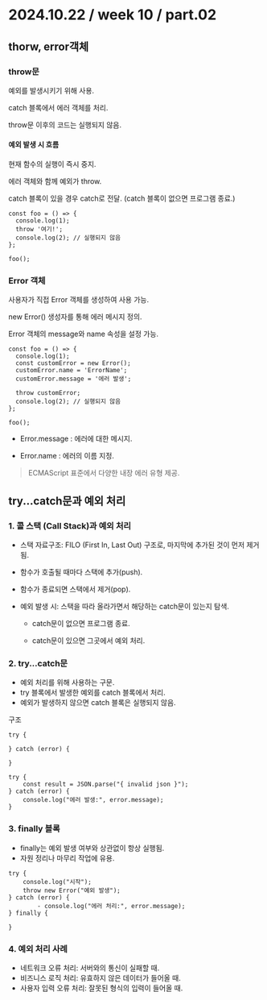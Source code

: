 # 2024.10.22 / week 10 / part.02

## thorw, error객체

### throw문
예외를 발생시키기 위해 사용.

catch 블록에서 에러 객체를 처리.

throw문 이후의 코드는 실행되지 않음.

#### 예외 발생 시 흐름
현재 함수의 실행이 즉시 중지.

에러 객체와 함께 예외가 throw.

catch 블록이 있을 경우 catch로 전달. (catch 블록이 없으면 프로그램 종료.)

```
const foo = () => {
  console.log(1);
  throw '여기!';
  console.log(2); // 실행되지 않음
};

foo();
```

### Error 객체

사용자가 직접 Error 객체를 생성하여 사용 가능.

new Error() 생성자를 통해 에러 메시지 정의.

Error 객체의 message와 name 속성을 설정 가능.

```
const foo = () => {
  console.log(1);
  const customError = new Error();
  customError.name = 'ErrorName';
  customError.message = '에러 발생';
  
  throw customError;
  console.log(2); // 실행되지 않음
};

foo();
```

- Error.message : 에러에 대한 메시지.

- Error.name : 에러의 이름 지정.

> ECMAScript 표준에서 다양한 내장 에러 유형 제공.

## try...catch문과 예외 처리


### 1. 콜 스택 (Call Stack)과 예외 처리

- 스택 자료구조: FILO (First In, Last Out) 구조로, 마지막에 추가된 것이 먼저 제거됨.

- 함수가 호출될 때마다 스택에 추가(push).

- 함수가 종료되면 스택에서 제거(pop).

- 예외 발생 시: 스택을 따라 올라가면서 해당하는 catch문이 있는지 탐색.

    - catch문이 없으면 프로그램 종료.
    
    - catch문이 있으면 그곳에서 예외 처리.


### 2. try...catch문
- 예외 처리를 위해 사용하는 구문.
- try 블록에서 발생한 예외를 catch 블록에서 처리.
- 예외가 발생하지 않으면 catch 블록은 실행되지 않음.

구조
```
try {
        
} catch (error) {
    
}
```

```
try {
    const result = JSON.parse("{ invalid json }");
} catch (error) {
    console.log("에러 발생:", error.message);
}
```

### 3. finally 블록
- finally는 예외 발생 여부와 상관없이 항상 실행됨.
- 자원 정리나 마무리 작업에 유용.

```
try {
    console.log("시작");
    throw new Error("예외 발생");
} catch (error) {
        - console.log("에러 처리:", error.message);
} finally {
    
}
```

### 4. 예외 처리 사례
- 네트워크 오류 처리: 서버와의 통신이 실패할 때.
- 비즈니스 로직 처리: 유효하지 않은 데이터가 들어올 때.
- 사용자 입력 오류 처리: 잘못된 형식의 입력이 들어올 때.